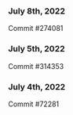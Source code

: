 ### July 8th, 2022

Commit #274081

### July 5th, 2022

Commit #314353


### July 4th, 2022

Commit #72281
